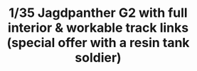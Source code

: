 ---
title: "1/35 Jagdpanther G2 with full interior & workable track links  (special offer with a resin tank soldier)"
price: "TBA" 
desc: "Maketa"
img_path: "/assets/img/RFM5022.jpg"
brand: "N/A"
available: false
special_offer: false
new: false
soon: false
cat: "010000"
subcat: "010800"
subsubcat: "N/A"
sifra: "RFM5022"
---